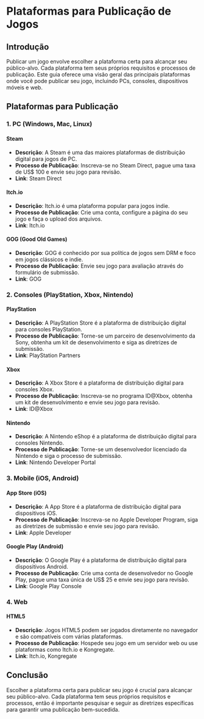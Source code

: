 # Plataformas para Publicação de Jogos

## Introdução
Publicar um jogo envolve escolher a plataforma certa para alcançar seu público-alvo. Cada plataforma tem seus próprios requisitos e processos de publicação. Este guia oferece uma visão geral das principais plataformas onde você pode publicar seu jogo, incluindo PCs, consoles, dispositivos móveis e web.

## Plataformas para Publicação

### 1. PC (Windows, Mac, Linux)
#### Steam
- **Descrição**: A Steam é uma das maiores plataformas de distribuição digital para jogos de PC.
- **Processo de Publicação**: Inscreva-se no Steam Direct, pague uma taxa de US$ 100 e envie seu jogo para revisão.
- **Link**: Steam Direct

#### Itch.io
- **Descrição**: Itch.io é uma plataforma popular para jogos indie.
- **Processo de Publicação**: Crie uma conta, configure a página do seu jogo e faça o upload dos arquivos.
- **Link**: Itch.io

#### GOG (Good Old Games)
- **Descrição**: GOG é conhecido por sua política de jogos sem DRM e foco em jogos clássicos e indie.
- **Processo de Publicação**: Envie seu jogo para avaliação através do formulário de submissão.
- **Link**: GOG

### 2. Consoles (PlayStation, Xbox, Nintendo)
#### PlayStation
- **Descrição**: A PlayStation Store é a plataforma de distribuição digital para consoles PlayStation.
- **Processo de Publicação**: Torne-se um parceiro de desenvolvimento da Sony, obtenha um kit de desenvolvimento e siga as diretrizes de submissão.
- **Link**: PlayStation Partners

#### Xbox
- **Descrição**: A Xbox Store é a plataforma de distribuição digital para consoles Xbox.
- **Processo de Publicação**: Inscreva-se no programa ID@Xbox, obtenha um kit de desenvolvimento e envie seu jogo para revisão.
- **Link**: ID@Xbox

#### Nintendo
- **Descrição**: A Nintendo eShop é a plataforma de distribuição digital para consoles Nintendo.
- **Processo de Publicação**: Torne-se um desenvolvedor licenciado da Nintendo e siga o processo de submissão.
- **Link**: Nintendo Developer Portal

### 3. Mobile (iOS, Android)
#### App Store (iOS)
- **Descrição**: A App Store é a plataforma de distribuição digital para dispositivos iOS.
- **Processo de Publicação**: Inscreva-se no Apple Developer Program, siga as diretrizes de submissão e envie seu jogo para revisão.
- **Link**: Apple Developer

#### Google Play (Android)
- **Descrição**: O Google Play é a plataforma de distribuição digital para dispositivos Android.
- **Processo de Publicação**: Crie uma conta de desenvolvedor no Google Play, pague uma taxa única de US$ 25 e envie seu jogo para revisão.
- **Link**: Google Play Console

### 4. Web
#### HTML5
- **Descrição**: Jogos HTML5 podem ser jogados diretamente no navegador e são compatíveis com várias plataformas.
- **Processo de Publicação**: Hospede seu jogo em um servidor web ou use plataformas como Itch.io e Kongregate.
- **Link**: Itch.io, Kongregate

## Conclusão
Escolher a plataforma certa para publicar seu jogo é crucial para alcançar seu público-alvo. Cada plataforma tem seus próprios requisitos e processos, então é importante pesquisar e seguir as diretrizes específicas para garantir uma publicação bem-sucedida.

